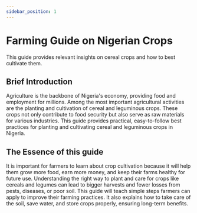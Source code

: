 ```yaml
---
sidebar_position: 1
---
```


# Farming Guide on Nigerian Crops

This guide provides relevant insights on cereal crops and how to best cultivate them.

## Brief Introduction 
Agriculture is the backbone of Nigeria's economy, providing food and employment for millions. Among the most important agricultural activities are the planting and cultivation of cereal and leguminous crops. These crops not only contribute to food security but also serve as raw materials for various industries. This guide provides practical, easy-to-follow best practices for planting and cultivating cereal and leguminous crops in Nigeria.

## The Essence of this guide
It is important for farmers to learn about crop cultivation because it will help them grow more food, earn more money, and keep their farms healthy for future use. Understanding the right way to plant and care for crops like cereals and legumes can lead to bigger harvests and fewer losses from pests, diseases, or poor soil. 
This guide will teach simple steps farmers can apply to improve their farming practices. It also explains how to take care of the soil, save water, and store crops properly, ensuring long-term benefits.

